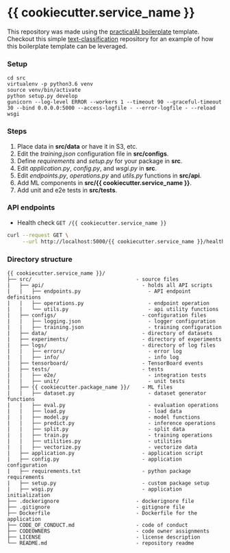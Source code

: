 # {{ cookiecutter.service_name }}

This repository was made using the [practicalAI boilerplate](https://github.com/practicalAI/boilerplate) template. Checkout this simple [text-classification](https://github.com/practicalAI/text-classification) repository for an example of how this boilerplate template can be leveraged.

### Setup
```
cd src
virtualenv -p python3.6 venv
source venv/bin/activate
python setup.py develop
gunicorn --log-level ERROR --workers 1 --timeout 90 --graceful-timeout 30 --bind 0.0.0.0:5000 --access-logfile - --error-logfile - --reload wsgi
```

### Steps
1. Place data in **src/data** or have it in S3, etc.
2. Edit the *training.json* configuration file in **src/configs**.
3. Define *requirements* and *setup.py* for your package in **src**.
4. Edit *application.py*, *config.py*, and *wsgi.py* in **src**.
5. Edit *endpoints.py*, *operations.py* and *utils.py* functions in **src/api**.
6. Add ML components in **src/{{ cookiecutter.service_name }}**.
7. Add unit and e2e tests in **src/tests**.

### API endpoints
- Health check `GET /{{ cookiecutter.service_name }}`
```bash
curl --request GET \
     --url http://localhost:5000/{{ cookiecutter.service_name }}/health
```

### Directory structure
```
{{ cookiecutter.service_name }}/
├── src/                                  - source files
|   ├── api/                                - holds all API scripts
|   |   ├── endpoints.py                      - API endpoint definitions
|   |   ├── operations.py                     - endpoint operation
|   |   └── utils.py                          - api utility functions
|   ├── configs/                            - configuration files
|   |   ├── logging.json                      - logger configuration
|   |   ├── training.json                     - training configuration
|   ├── data/                               - directory of datasets
|   ├── experiments/                        - directory of experiments
|   ├── logs/                               - directory of log files
|   |   ├── errors/                           - error log
|   |   ├── info/                             - info log
|   ├── tensorboard/                        - TensorBoard events
|   ├── tests/                              - tests
|   |   ├── e2e/                              - integration tests
|   |   ├── unit/                             - unit tests
|   ├── {{ cookiecutter.package_name }}/    - ML files
|   |   ├── dataset.py                        - dataset generator functions
|   |   ├── eval.py                           - evaluation operations
|   |   ├── load.py                           - load data
|   |   ├── model.py                          - model functions
|   |   ├── predict.py                        - inference operations
|   |   ├── split.py                          - split data
|   |   ├── train.py                          - training operations
|   |   ├── utilities.py                      - utilities
|   |   ├── vectorize.py                      - vectorize data
|   ├── application.py                      - application script
|   ├── config.py                           - application configuration
|   ├── requirements.txt                    - python package requirements
|   ├── setup.py                            - custom package setup
|   ├── wsgi.py                             - application initialization
├── .dockerignore                         - dockerignore file
├── .gitignore                            - gitignore file
├── Dockerfile                            - Dockerfile for the application
├── CODE_OF_CONDUCT.md                    - code of conduct
├── CODEOWNERS                            - code owner assignments
├── LICENSE                               - license description
└── README.md                             - repository readme
```
